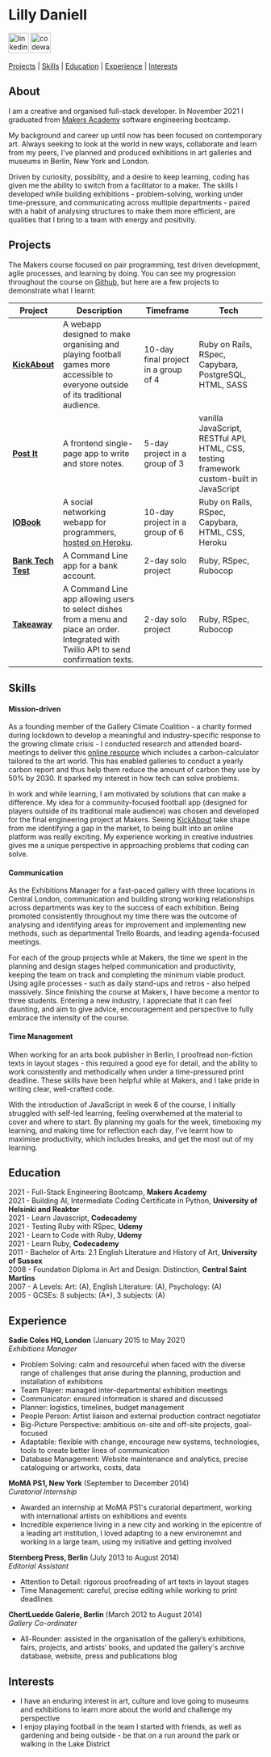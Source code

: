 <h1>Lilly Daniell</h1>
<a href="https://www.linkedin.com/in/lilly-daniell-62bba152/" target="_blank" rel="noopener noreferrer"> <img src="https://cdn.jsdelivr.net/npm/simple-icons@3.0.1/icons/linkedin.svg" alt="linkedin" height="40" width="40"/></a>
<a href="https://www.codewars.com/users/lildann" target="_blank" rel="noopener noreferrer"> <img src="http://www.softlab.ntua.gr/~nickie/images/logo/codewars.png" alt="codewars" height="40" width="40"/></a></p>


[Projects](#projects) |
[Skills](#skills) |
[Education](#education) |
[Experience](#experience) |
[Interests](#interests) 


## About

I am a creative and organised full-stack developer. In November 2021 I graduated from [Makers Academy](#projects) software engineering bootcamp. 

My background and career up until now has been focused on contemporary art. Always seeking to look at the world in new ways, collaborate and learn from my peers, I've planned and produced exhibitions in art galleries and museums in Berlin, New York and London.

Driven by curiosity, possibility, and a desire to keep learning, coding has given me the ability to switch from a facilitator to a maker. The skills I developed while building exhibitions - problem-solving, working under time-pressure, and communicating across multiple departments - paired with a habit of analysing structures to make them more efficient, are qualities that I bring to a team with energy and positivity. 


## Projects

The Makers course focused on pair programming, test driven development, agile processes, and learning by doing. You can see my progression throughout the course on [Github](https://github.com/lildann/), but here are a few projects to demonstrate what I learnt:

| Project                      | Description       | Timeframe         | Tech |
| ---------------------------- | ----------------- | ----------------- | ----------|
| **[KickAbout](https://github.com/lildann/kickabout)** | A webapp designed to make organising and playing football games more accessible to everyone outside of its traditional audience. | 10-day final project in a group of 4 | Ruby on Rails, RSpec, Capybara, PostgreSQL, HTML, SASS |
| **[Post It](https://lildann.github.io/notes_app/)** | A frontend single-page app to write and store notes. | 5-day project in a group of 3 | vanilla JavaScript, RESTful API, HTML, CSS, testing framework custom-built in JavaScript |
| **[IOBook](https://github.com/lildann/iobook)** | A social networking webapp for programmers, [hosted on Heroku](https://iobook.herokuapp.com/). | 10-day project in a group of 6 | Ruby on Rails, RSpec, Capybara, HTML, CSS, Heroku |
| **[Bank Tech Test](https://github.com/lildann/bank-tech-test)** | A Command Line app for a bank account. | 2-day solo project | Ruby, RSpec, Rubocop | 
| **[Takeaway](https://github.com/lildann/takeaway-challenge)**| A Command Line app allowing users to select dishes from a menu and place an order. Integrated with Twilio API to send confirmation texts. | 2-day solo project | Ruby, RSpec, Rubocop |


## Skills

#### Mission-driven 
As a founding member of the Gallery Climate Coalition - a charity formed during lockdown to develop a meaningful and industry-specific response to the growing climate crisis - I conducted research and attended board-meetings to deliver this [online resource](https://galleryclimatecoalition.org/) which includes a carbon-calculator tailored to the art world. This has enabled galleries to conduct a yearly carbon report and thus help them reduce the amount of carbon they use by 50% by 2030. It sparked my interest in how tech can solve problems.

In work and while learning, I am motivated by solutions that can make a difference. My idea for a community-focused football app (designed for players outside of its traditional male audience) was chosen and developed for the final engineering project at Makers. Seeing [KickAbout](https://github.com/lildann/kickabout) take shape from me identifying a gap in the market, to being built into an online platform was really exciting. My experience working in creative industries gives me a unique perspective in approaching problems that coding can solve. 


#### Communication
As the Exhibitions Manager for a fast-paced gallery with three locations in Central London, communication and building strong working relationships across departments was key to the success of each exhibition. Being promoted consistently throughout my time there was the outcome of analysing and identifying areas for improvement and implementing new methods, such as departmental Trello Boards, and leading agenda-focused meetings. 

For each of the group projects while at Makers, the time we spent in the planning and design stages helped communication and productivity, keeping the team on track and completing the minimum viable product. Using agile processes - such as daily stand-ups and retros - also helped massively. Since finishing the course at Makers, I have become a mentor to three students. Entering a new industry, I appreciate that it can feel daunting, and aim to give advice, encouragement and perspective to fully embrace the intensity of the course.  


#### Time Management
When working for an arts book publisher in Berlin, I proofread non-fiction texts in layout stages - this required a good eye for detail, and the ability to work consistently and methodically when under a time-pressured print deadline. These skills have been helpful while at Makers, and I take pride in writing clear, well-crafted code. 

With the introduction of JavaScript in week 6 of the course, I initially struggled with self-led learning, feeling overwhemed at the material to cover and where to start. By planning my goals for the week, timeboxing my learning, and making time for reflection each day, I've learnt how to maximise productivity, which includes breaks, and get the most out of my learning.  


## Education
2021 - Full-Stack Engineering Bootcamp, **Makers Academy**<br>
2021 - Building AI, Intermediate Coding Certificate in Python, **University of Helsinki and Reaktor**<br>
2021 - Learn Javascript, **Codecademy**<br>
2021 - Testing Ruby with RSpec, **Udemy**<br>
2021 - Learn to Code with Ruby, **Udemy**<br>
2021 - Learn Ruby, **Codecademy**<br>
2011 - Bachelor of Arts: 2.1 English Literature and History of Art, **University of Sussex**<br>
2008 - Foundation Diploma in Art and Design: Distinction, **Central Saint Martins**<br>
2007 - A Levels: Art: (A), English Literature: (A), Psychology: (A)<br>
2005 - GCSEs: 8 subjects: (A*), 3 subjects: (A)<br>

## Experience

**Sadie Coles HQ, London** (January 2015 to May 2021)  
_Exhibitions Manager_
- Problem Solving: calm and resourceful when faced with the diverse range of challenges that arise during the planning, production and installation of exhibitions
- Team Player: managed inter-departmental exhibition meetings
- Communicator: ensured information is shared and discussed
- Planner: logistics, timelines, budget management
- People Person: Artist liaison and external production contract negotiator
- Big-Picture Perspective: ambitious on-site and off-site projects, goal-focused 
- Adaptable: flexible with change, encourage new systems, technologies, tools to create better lines of communication 
- Database Management: Website maintenance and analytics, precise cataloguing or artworks, costs, data


**MoMA PS1, New York** (September to December 2014)  
_Curatorial Internship_
- Awarded an internship at MoMA PS1's curatorial department, working with international artists on exhibitions and events 
- Incredible experience living in a new city and working in the epicentre of a leading art institution, I loved adapting to a new environemnt and working in a large team, using my initiative and getting involved


**Sternberg Press, Berlin** (July 2013 to August 2014)  
_Editorial Assistant_
- Attention to Detail: rigorous proofreading of art texts in layout stages
- Time Management: careful, precise editing while working to print deadlines


**ChertLuedde Galerie, Berlin** (March 2012 to August 2014)  
_Gallery Co-ordinater_
- All-Rounder: assisted in the organisation of the gallery’s exhibitions, fairs, projects, and artists’ books, and updated the gallery's archive database, website, press and publications blog


## Interests

* I have an enduring interest in art, culture and love going to museums and exhibitions to learn more about the world and challenge my perspective
* I enjoy playing football in the team I started with friends, as well as gardening and being outside - be that on a run around the park or walking in the Lake District
